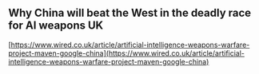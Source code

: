 ## Why China will beat the West in the deadly race for AI weapons UK
  
  [https://www.wired.co.uk/article/artificial-intelligence-weapons-warfare-project-maven-google-china](https://www.wired.co.uk/article/artificial-intelligence-weapons-warfare-project-maven-google-china)